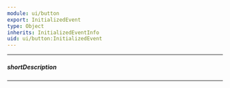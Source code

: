 ```yaml
---
module: ui/button
export: InitializedEvent
type: Object
inherits: InitializedEventInfo
uid: ui/button:InitializedEvent
---
```

---
##### shortDescription
<!-- Description goes here -->

---
<!-- Description goes here -->
